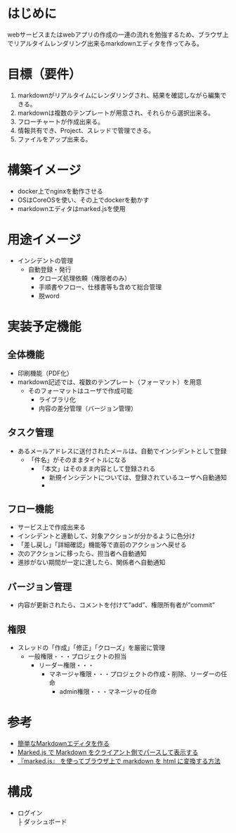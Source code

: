 # はじめに
webサービスまたはwebアプリの作成の一連の流れを勉強するため、ブラウザ上でリアルタイムレンダリング出来るmarkdownエディタを作ってみる。

# 目標（要件）
1. markdownがリアルタイムにレンダリングされ、結果を確認しながら編集できる。
2. markdownは複数のテンプレートが用意され、それらから選択出来る。
3. フローチャートが作成出来る。
4. 情報共有でき、Project、スレッドで管理できる。
5. ファイルをアップ出来る。


# 構築イメージ
* docker上でnginxを動作させる
* OSはCoreOSを使い、その上でdockerを動かす
* markdownエディタはmarked.jsを使用


# 用途イメージ
* インシデントの管理
  * 自動登録・発行
    * クローズ処理依頼（権限者のみ）
	* 手順書やフロー、仕様書等も含めて総合管理
	* 脱word


# 実装予定機能
## 全体機能
* 印刷機能（PDF化）
* markdown記述では、複数のテンプレート（フォーマット）を用意
  * そのフォーマットはユーザで作成可能
    * ライブラリ化
	* 内容の差分管理（バージョン管理）

## タスク管理
* あるメールアドレスに送付されたメールは、自動でインシデントとして登録
  * 「件名」がそのままタイトルになる
    * 「本文」はそのまま内容として登録される
	  * 新規インシデントについては、登録されているユーザへ自動通知
	  *

## フロー機能
* サービス上で作成出来る
* インシデントと連動して、対象アクションが分かるように色分け
* 「差し戻し」「詳細確認」機能等で直前のアクションへ戻せる
* 次のアクションに移ったら、担当者へ自動通知
* 進捗がない期間が一定に達したら、関係者へ自動通知

## バージョン管理
* 内容が更新されたら、コメントを付けて”add”、権限所有者が”commit”  

## 権限  
* スレッドの「作成」「修正」「クローズ」を厳密に管理
  * 一般権限・・・プロジェクトの担当
    * リーダー権限・・・
	  * マネージャ権限・・・プロジェクトの作成・削除、リーダーの任命  
	    * admin権限・・・マネージャの任命  

# 参考
* [簡単なMarkdownエディタを作る](http://qiita.com/opengl-8080/items/56b4b6a9d31bac0cb3e2)
* [Marked.js で Markdown をクライアント側でパースして表示する](http://qiita.com/amay077/items/704d48130e5cf17e8654)
* [『marked.js』 を使ってブラウザ上で markdown を html に変換する方法](http://phiary.me/marked-js-html-to-markdown-in-browser/)

# 構成
* ログイン  
   ├ ダッシュボード
